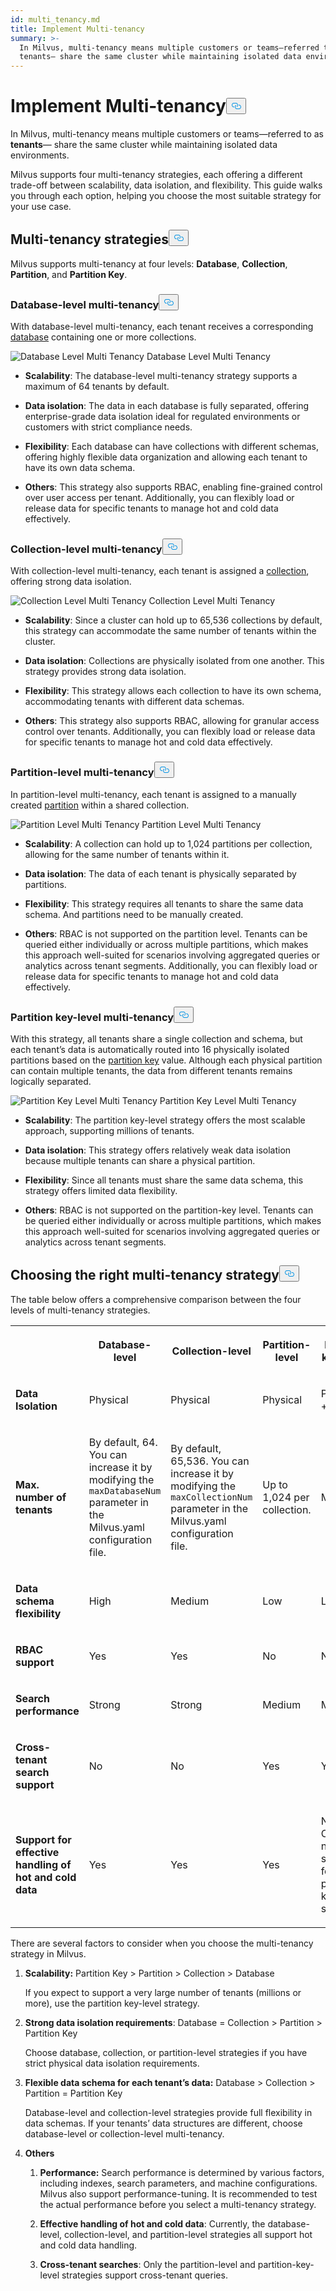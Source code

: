 ```yaml
---
id: multi_tenancy.md
title: Implement Multi-tenancy
summary: >-
  In Milvus, multi-tenancy means multiple customers or teams—referred to as
  tenants— share the same cluster while maintaining isolated data environments.
---
```

<h1 id="Implement-Multi-tenancy" class="common-anchor-header">Implement Multi-tenancy<button data-href="#Implement-Multi-tenancy" class="anchor-icon" translate="no">
      <svg translate="no"
        aria-hidden="true"
        focusable="false"
        height="20"
        version="1.1"
        viewBox="0 0 16 16"
        width="16"
      >
        <path
          fill="#0092E4"
          fill-rule="evenodd"
          d="M4 9h1v1H4c-1.5 0-3-1.69-3-3.5S2.55 3 4 3h4c1.45 0 3 1.69 3 3.5 0 1.41-.91 2.72-2 3.25V8.59c.58-.45 1-1.27 1-2.09C10 5.22 8.98 4 8 4H4c-.98 0-2 1.22-2 2.5S3 9 4 9zm9-3h-1v1h1c1 0 2 1.22 2 2.5S13.98 12 13 12H9c-.98 0-2-1.22-2-2.5 0-.83.42-1.64 1-2.09V6.25c-1.09.53-2 1.84-2 3.25C6 11.31 7.55 13 9 13h4c1.45 0 3-1.69 3-3.5S14.5 6 13 6z"
        ></path>
      </svg>
    </button></h1><p>In Milvus, multi-tenancy means multiple customers or teams—referred to as <strong>tenants</strong>— share the same cluster while maintaining isolated data environments.</p>
<p>Milvus supports four multi-tenancy strategies, each offering a different trade-off between scalability, data isolation, and flexibility. This guide walks you through each option, helping you choose the most suitable strategy for your use case.</p>
<h2 id="Multi-tenancy-strategies" class="common-anchor-header">Multi-tenancy strategies<button data-href="#Multi-tenancy-strategies" class="anchor-icon" translate="no">
      <svg translate="no"
        aria-hidden="true"
        focusable="false"
        height="20"
        version="1.1"
        viewBox="0 0 16 16"
        width="16"
      >
        <path
          fill="#0092E4"
          fill-rule="evenodd"
          d="M4 9h1v1H4c-1.5 0-3-1.69-3-3.5S2.55 3 4 3h4c1.45 0 3 1.69 3 3.5 0 1.41-.91 2.72-2 3.25V8.59c.58-.45 1-1.27 1-2.09C10 5.22 8.98 4 8 4H4c-.98 0-2 1.22-2 2.5S3 9 4 9zm9-3h-1v1h1c1 0 2 1.22 2 2.5S13.98 12 13 12H9c-.98 0-2-1.22-2-2.5 0-.83.42-1.64 1-2.09V6.25c-1.09.53-2 1.84-2 3.25C6 11.31 7.55 13 9 13h4c1.45 0 3-1.69 3-3.5S14.5 6 13 6z"
        ></path>
      </svg>
    </button></h2><p>Milvus supports multi-tenancy at four levels: <strong>Database</strong>, <strong>Collection</strong>, <strong>Partition</strong>, and <strong>Partition Key</strong>.</p>
<h3 id="Database-level-multi-tenancy" class="common-anchor-header">Database-level multi-tenancy<button data-href="#Database-level-multi-tenancy" class="anchor-icon" translate="no">
      <svg translate="no"
        aria-hidden="true"
        focusable="false"
        height="20"
        version="1.1"
        viewBox="0 0 16 16"
        width="16"
      >
        <path
          fill="#0092E4"
          fill-rule="evenodd"
          d="M4 9h1v1H4c-1.5 0-3-1.69-3-3.5S2.55 3 4 3h4c1.45 0 3 1.69 3 3.5 0 1.41-.91 2.72-2 3.25V8.59c.58-.45 1-1.27 1-2.09C10 5.22 8.98 4 8 4H4c-.98 0-2 1.22-2 2.5S3 9 4 9zm9-3h-1v1h1c1 0 2 1.22 2 2.5S13.98 12 13 12H9c-.98 0-2-1.22-2-2.5 0-.83.42-1.64 1-2.09V6.25c-1.09.53-2 1.84-2 3.25C6 11.31 7.55 13 9 13h4c1.45 0 3-1.69 3-3.5S14.5 6 13 6z"
        ></path>
      </svg>
    </button></h3><p>With database-level multi-tenancy, each tenant receives a corresponding <a href="/docs/manage_databases.md">database</a> containing one or more collections.</p>
<p>
  <span class="img-wrapper">
    <img translate="no" src="/docs/v2.6.x/assets/database-level-multi-tenancy.png" alt="Database Level Multi Tenancy" class="doc-image" id="database-level-multi-tenancy" />
    <span>Database Level Multi Tenancy</span>
  </span>
</p>
<ul>
<li><p><strong>Scalability</strong>: The database-level multi-tenancy strategy  supports a maximum of 64 tenants by default.</p></li>
<li><p><strong>Data isolation</strong>: The data in each database is fully separated, offering enterprise-grade data isolation ideal for regulated environments or customers with strict compliance needs.</p></li>
<li><p><strong>Flexibility</strong>: Each database can have collections with different schemas, offering highly flexible data organization and allowing each tenant to have its own data schema.</p></li>
<li><p><strong>Others</strong>: This strategy also supports RBAC, enabling fine-grained control over user access per tenant. Additionally, you can flexibly load or release data for specific tenants to manage hot and cold data effectively.</p></li>
</ul>
<h3 id="Collection-level-multi-tenancy" class="common-anchor-header">Collection-level multi-tenancy<button data-href="#Collection-level-multi-tenancy" class="anchor-icon" translate="no">
      <svg translate="no"
        aria-hidden="true"
        focusable="false"
        height="20"
        version="1.1"
        viewBox="0 0 16 16"
        width="16"
      >
        <path
          fill="#0092E4"
          fill-rule="evenodd"
          d="M4 9h1v1H4c-1.5 0-3-1.69-3-3.5S2.55 3 4 3h4c1.45 0 3 1.69 3 3.5 0 1.41-.91 2.72-2 3.25V8.59c.58-.45 1-1.27 1-2.09C10 5.22 8.98 4 8 4H4c-.98 0-2 1.22-2 2.5S3 9 4 9zm9-3h-1v1h1c1 0 2 1.22 2 2.5S13.98 12 13 12H9c-.98 0-2-1.22-2-2.5 0-.83.42-1.64 1-2.09V6.25c-1.09.53-2 1.84-2 3.25C6 11.31 7.55 13 9 13h4c1.45 0 3-1.69 3-3.5S14.5 6 13 6z"
        ></path>
      </svg>
    </button></h3><p>With collection-level multi-tenancy, each tenant is assigned a <a href="/docs/manage-collections.md">collection</a>, offering strong data isolation.</p>
<p>
  <span class="img-wrapper">
    <img translate="no" src="/docs/v2.6.x/assets/collection-level-multi-tenancy.png" alt="Collection Level Multi Tenancy" class="doc-image" id="collection-level-multi-tenancy" />
    <span>Collection Level Multi Tenancy</span>
  </span>
</p>
<ul>
<li><p><strong>Scalability</strong>: Since a cluster can hold up to 65,536 collections by default, this strategy can accommodate the same number of tenants within the cluster.</p></li>
<li><p><strong>Data isolation</strong>: Collections are physically isolated from one another. This strategy provides strong data isolation.</p></li>
<li><p><strong>Flexibility</strong>: This strategy allows each collection to have its own schema, accommodating tenants with different data schemas.</p></li>
<li><p><strong>Others</strong>: This strategy also supports RBAC, allowing for granular access control over tenants. Additionally, you can flexibly load or release data for specific tenants to manage hot and cold data effectively.</p></li>
</ul>
<h3 id="Partition-level-multi-tenancy" class="common-anchor-header">Partition-level multi-tenancy<button data-href="#Partition-level-multi-tenancy" class="anchor-icon" translate="no">
      <svg translate="no"
        aria-hidden="true"
        focusable="false"
        height="20"
        version="1.1"
        viewBox="0 0 16 16"
        width="16"
      >
        <path
          fill="#0092E4"
          fill-rule="evenodd"
          d="M4 9h1v1H4c-1.5 0-3-1.69-3-3.5S2.55 3 4 3h4c1.45 0 3 1.69 3 3.5 0 1.41-.91 2.72-2 3.25V8.59c.58-.45 1-1.27 1-2.09C10 5.22 8.98 4 8 4H4c-.98 0-2 1.22-2 2.5S3 9 4 9zm9-3h-1v1h1c1 0 2 1.22 2 2.5S13.98 12 13 12H9c-.98 0-2-1.22-2-2.5 0-.83.42-1.64 1-2.09V6.25c-1.09.53-2 1.84-2 3.25C6 11.31 7.55 13 9 13h4c1.45 0 3-1.69 3-3.5S14.5 6 13 6z"
        ></path>
      </svg>
    </button></h3><p>In partition-level multi-tenancy, each tenant is assigned to a manually created <a href="/docs/manage-partitions.md">partition</a> within a shared collection.</p>
<p>
  <span class="img-wrapper">
    <img translate="no" src="/docs/v2.6.x/assets/partition-level-multi-tenancy.png" alt="Partition Level Multi Tenancy" class="doc-image" id="partition-level-multi-tenancy" />
    <span>Partition Level Multi Tenancy</span>
  </span>
</p>
<ul>
<li><p><strong>Scalability</strong>: A collection can hold up to 1,024 partitions per collection, allowing for the same number of tenants within it.</p></li>
<li><p><strong>Data isolation</strong>: The data of each tenant is physically separated by partitions.</p></li>
<li><p><strong>Flexibility</strong>: This strategy requires all tenants to share the same data schema. And partitions need to be manually created.</p></li>
<li><p><strong>Others</strong>: RBAC is not supported on the partition level. Tenants can be queried either individually or across multiple partitions, which makes this approach well-suited for scenarios involving aggregated queries or analytics across tenant segments. Additionally, you can flexibly load or release data for specific tenants to manage hot and cold data effectively.</p></li>
</ul>
<h3 id="Partition-key-level-multi-tenancy" class="common-anchor-header">Partition key-level multi-tenancy<button data-href="#Partition-key-level-multi-tenancy" class="anchor-icon" translate="no">
      <svg translate="no"
        aria-hidden="true"
        focusable="false"
        height="20"
        version="1.1"
        viewBox="0 0 16 16"
        width="16"
      >
        <path
          fill="#0092E4"
          fill-rule="evenodd"
          d="M4 9h1v1H4c-1.5 0-3-1.69-3-3.5S2.55 3 4 3h4c1.45 0 3 1.69 3 3.5 0 1.41-.91 2.72-2 3.25V8.59c.58-.45 1-1.27 1-2.09C10 5.22 8.98 4 8 4H4c-.98 0-2 1.22-2 2.5S3 9 4 9zm9-3h-1v1h1c1 0 2 1.22 2 2.5S13.98 12 13 12H9c-.98 0-2-1.22-2-2.5 0-.83.42-1.64 1-2.09V6.25c-1.09.53-2 1.84-2 3.25C6 11.31 7.55 13 9 13h4c1.45 0 3-1.69 3-3.5S14.5 6 13 6z"
        ></path>
      </svg>
    </button></h3><p>With this strategy, all tenants share a single collection and schema, but each tenant’s data is automatically routed into 16 physically isolated partitions based on the <a href="/docs/use-partition-key.md">partition key</a> value. Although each physical partition can contain multiple tenants, the data from different tenants remains logically separated.</p>
<p>
  <span class="img-wrapper">
    <img translate="no" src="/docs/v2.6.x/assets/partition-key-level-multi-tenancy.png" alt="Partition Key Level Multi Tenancy" class="doc-image" id="partition-key-level-multi-tenancy" />
    <span>Partition Key Level Multi Tenancy</span>
  </span>
</p>
<ul>
<li><p><strong>Scalability</strong>: The partition key-level strategy offers the most scalable approach, supporting millions of tenants.</p></li>
<li><p><strong>Data isolation</strong>: This strategy offers relatively weak data isolation because multiple tenants can share a physical partition.</p></li>
<li><p><strong>Flexibility</strong>: Since all tenants must share the same data schema, this strategy offers limited data flexibility.</p></li>
<li><p><strong>Others</strong>: RBAC is not supported on the partition-key level. Tenants can be queried either individually or across multiple partitions, which makes this approach well-suited for scenarios involving aggregated queries or analytics across tenant segments.</p></li>
</ul>
<h2 id="Choosing-the-right-multi-tenancy-strategy" class="common-anchor-header">Choosing the right multi-tenancy strategy<button data-href="#Choosing-the-right-multi-tenancy-strategy" class="anchor-icon" translate="no">
      <svg translate="no"
        aria-hidden="true"
        focusable="false"
        height="20"
        version="1.1"
        viewBox="0 0 16 16"
        width="16"
      >
        <path
          fill="#0092E4"
          fill-rule="evenodd"
          d="M4 9h1v1H4c-1.5 0-3-1.69-3-3.5S2.55 3 4 3h4c1.45 0 3 1.69 3 3.5 0 1.41-.91 2.72-2 3.25V8.59c.58-.45 1-1.27 1-2.09C10 5.22 8.98 4 8 4H4c-.98 0-2 1.22-2 2.5S3 9 4 9zm9-3h-1v1h1c1 0 2 1.22 2 2.5S13.98 12 13 12H9c-.98 0-2-1.22-2-2.5 0-.83.42-1.64 1-2.09V6.25c-1.09.53-2 1.84-2 3.25C6 11.31 7.55 13 9 13h4c1.45 0 3-1.69 3-3.5S14.5 6 13 6z"
        ></path>
      </svg>
    </button></h2><p>The table below offers a comprehensive comparison between the four levels of multi-tenancy strategies.</p>
<table>
   <tr>
     <th></th>
     <th><p><strong>Database-level</strong></p></th>
     <th><p><strong>Collection-level</strong></p></th>
     <th><p><strong>Partition-level</strong></p></th>
     <th><p><strong>Partition key-level</strong></p></th>
   </tr>
   <tr>
     <td><p><strong>Data Isolation</strong></p></td>
     <td><p>Physical</p></td>
     <td><p>Physical</p></td>
     <td><p>Physical</p></td>
     <td><p>Physical + Logical</p></td>
   </tr>
   <tr>
     <td><p><strong>Max. number of tenants</strong></p></td>
     <td><p>By default, 64. You can increase it by modifying the <code translate="no">maxDatabaseNum</code> parameter in the Milvus.yaml configuration file. </p></td>
     <td><p>By default, 65,536. You can increase it by modifying the <code translate="no">maxCollectionNum</code> parameter in the Milvus.yaml configuration file.</p></td>
     <td><p>Up to 1,024 per collection. </p></td>
     <td><p>Millions</p></td>
   </tr>
   <tr>
     <td><p><strong>Data schema flexibility</strong></p></td>
     <td><p>High</p></td>
     <td><p>Medium</p></td>
     <td><p>Low</p></td>
     <td><p>Low</p></td>
   </tr>
   <tr>
     <td><p><strong>RBAC support</strong></p></td>
     <td><p>Yes</p></td>
     <td><p>Yes</p></td>
     <td><p>No</p></td>
     <td><p>No</p></td>
   </tr>
   <tr>
     <td><p><strong>Search performance</strong></p></td>
     <td><p>Strong</p></td>
     <td><p>Strong</p></td>
     <td><p>Medium</p></td>
     <td><p>Medium</p></td>
   </tr>
   <tr>
     <td><p><strong>Cross-tenant search support</strong></p></td>
     <td><p>No</p></td>
     <td><p>No</p></td>
     <td><p>Yes</p></td>
     <td><p>Yes</p></td>
   </tr>
   <tr>
     <td><p><strong>Support for effective handling of hot and cold data</strong></p></td>
     <td><p>Yes</p></td>
     <td><p>Yes</p></td>
     <td><p>Yes</p></td>
     <td><p>No Currently, not supported for the partition key-level strategy.</p></td>
   </tr>
</table>
<p>There are several factors to consider when you choose the multi-tenancy strategy in Milvus.</p>
<ol>
<li><p><strong>Scalability:</strong> Partition Key > Partition > Collection > Database</p>
<p>If you expect to support a very large number of tenants (millions or more), use the partition key-level strategy.</p></li>
<li><p><strong>Strong data isolation requirements</strong>: Database = Collection > Partition > Partition Key</p>
<p>Choose database, collection, or partition-level strategies if you have strict physical data isolation requirements.</p></li>
<li><p><strong>Flexible data schema for each tenant’s data:</strong> Database > Collection > Partition = Partition Key</p>
<p>Database-level and collection-level strategies provide full flexibility in data schemas. If your tenants’ data structures are different, choose database-level or collection-level multi-tenancy.</p></li>
<li><p><strong>Others</strong></p>
<ol>
<li><p><strong>Performance:</strong> Search performance is determined by various factors, including indexes, search parameters, and machine configurations. Milvus also support performance-tuning. It is recommended to test the actual performance before you select a multi-tenancy strategy.</p></li>
<li><p><strong>Effective handling of hot and cold data</strong>: Currently, the database-level, collection-level, and partition-level strategies all support hot and cold data handling.</p></li>
<li><p><strong>Cross-tenant searches</strong>: Only the partition-level and partition-key-level strategies support cross-tenant queries.</p></li>
</ol></li>
</ol>
